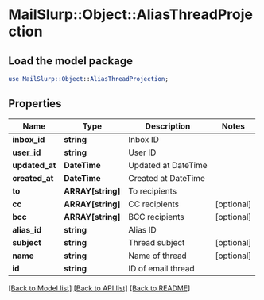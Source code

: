 # MailSlurp::Object::AliasThreadProjection

## Load the model package
```perl
use MailSlurp::Object::AliasThreadProjection;
```

## Properties
Name | Type | Description | Notes
------------ | ------------- | ------------- | -------------
**inbox_id** | **string** | Inbox ID | 
**user_id** | **string** | User ID | 
**updated_at** | **DateTime** | Updated at DateTime | 
**created_at** | **DateTime** | Created at DateTime | 
**to** | **ARRAY[string]** | To recipients | 
**cc** | **ARRAY[string]** | CC recipients | [optional] 
**bcc** | **ARRAY[string]** | BCC recipients | [optional] 
**alias_id** | **string** | Alias ID | 
**subject** | **string** | Thread subject | [optional] 
**name** | **string** | Name of thread | [optional] 
**id** | **string** | ID of email thread | 

[[Back to Model list]](../README#documentation-for-models) [[Back to API list]](../README#documentation-for-api-endpoints) [[Back to README]](../README)


